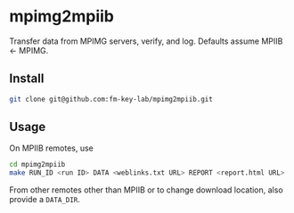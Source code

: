 # mpimg2mpiib

Transfer data from MPIMG servers, verify, and log. Defaults assume MPIIB $\leftarrow$ MPIMG.

## Install

```bash
git clone git@github.com:fm-key-lab/mpimg2mpiib.git
```

## Usage

On MPIIB remotes, use

```bash
cd mpimg2mpiib
make RUN_ID <run ID> DATA <weblinks.txt URL> REPORT <report.html URL>
```

From other remotes other than MPIIB or to change download location, also provide a `DATA_DIR`.